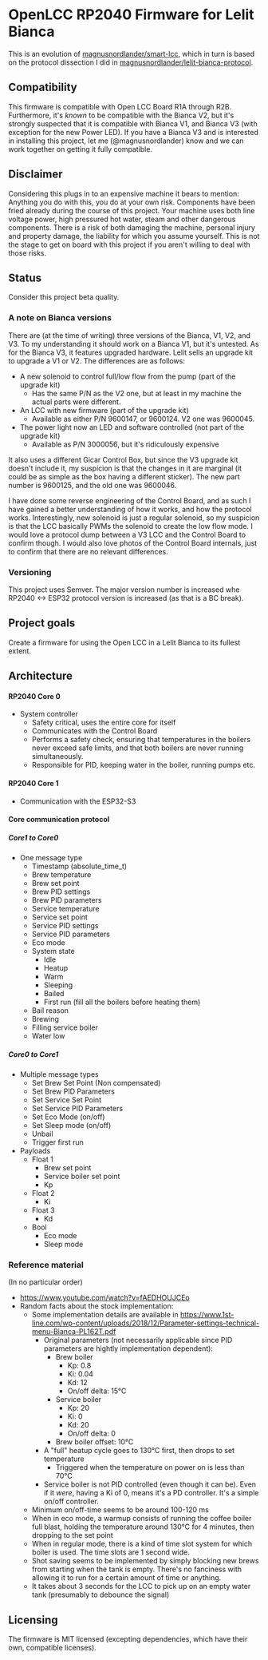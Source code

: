 # OpenLCC RP2040 Firmware for Lelit Bianca

This is an evolution of [magnusnordlander/smart-lcc](https://github.com/magnusnordlander/smart-lcc), which in turn is based on the protocol dissection I did in [magnusnordlander/lelit-bianca-protocol](https://github.com/magnusnordlander/lelit-bianca-protocol).

## Compatibility

This firmware is compatible with Open LCC Board R1A through R2B. Furthermore, it's *known* to be compatible with the Bianca V2, but it's strongly suspected that it is compatible with Bianca V1, and Bianca V3 (with exception for the
 new Power LED). If you have a Bianca V3 and is interested in installing this project, let me (@magnusnordlander) know and we can work together on getting it fully compatible.

## Disclaimer

Considering this plugs in to an expensive machine it bears to mention: Anything you do with this, you do at your own risk. Components have been fried already during the course of this project. Your machine uses both line voltage power, high pressured hot water, steam and other dangerous components. There is a risk of both damaging the machine, personal injury and property damage, the liability for which you assume yourself. This is not the stage to get on board with this project if you aren't willing to deal with those risks.

## Status

Consider this project beta quality.

### A note on Bianca versions

There are (at the time of writing) three versions of the Bianca, V1, V2, and V3. To my understanding it should work on a Bianca V1, but it's untested. As for the Bianca V3, it features upgraded hardware. Lelit sells an upgrade kit to upgrade a V1 or V2. The differences are as follows:

* A new solenoid to control full/low flow from the pump (part of the upgrade kit)
  * Has the same P/N as the V2 one, but at least in my machine the actual parts were different.
* An LCC with new firmware (part of the upgrade kit)
  * Available as either P/N 9600147, or 9600124. V2 one was 9600045.
* The power light now an LED and software controlled (not part of the upgrade kit)
  * Available as P/N 3000056, but it's ridiculously expensive

It also uses a different Gicar Control Box, but since the V3 upgrade kit doesn't include it, my suspicion is that the changes in it are marginal (it could be as simple as the box having a different sticker). The new part number is 9600125, and the old one was 9600046.

I have done some reverse engineering of the Control Board, and as such I have gained a better understanding of how it works, and how the protocol works. Interestingly, new solenoid is just a regular solenoid, so my suspicion is that the LCC basically PWMs the solenoid to create the low flow mode. I would love a protocol dump between a V3 LCC and the Control Board to confirm though. I would also love photos of the Control Board internals, just to confirm that there are no relevant differences.

### Versioning
This project uses Semver. The major version number is increased whe RP2040 <-> ESP32 protocol version is increased (as that is a BC break).

## Project goals

Create a firmware for using the Open LCC in a Lelit Bianca to its fullest extent.

## Architecture

#### RP2040 Core 0
* System controller
    * Safety critical, uses the entire core for itself
    * Communicates with the Control Board
    * Performs a safety check, ensuring that temperatures in the boilers never exceed safe limits, and that both boilers are never running simultaneously.
    * Responsible for PID, keeping water in the boiler, running pumps etc.

#### RP2040 Core 1
* Communication with the ESP32-S3

#### Core communication protocol

##### Core1 to Core0

* One message type
    * Timestamp (absolute_time_t)
    * Brew temperature
    * Brew set point
    * Brew PID settings
    * Brew PID parameters
    * Service temperature
    * Service set point
    * Service PID settings
    * Service PID parameters
    * Eco mode
    * System state
        * Idle
        * Heatup
        * Warm
        * Sleeping
        * Bailed
        * First run (fill all the boilers before heating them)
    * Bail reason
    * Brewing
    * Filling service boiler
    * Water low

##### Core0 to Core1

* Multiple message types
    * Set Brew Set Point (Non compensated)
    * Set Brew PID Parameters
    * Set Service Set Point
    * Set Service PID Parameters
    * Set Eco Mode (on/off)
    * Set Sleep mode (on/off)
    * Unbail
    * Trigger first run
* Payloads
    * Float 1
        * Brew set point
        * Service boiler set point
        * Kp
    * Float 2
        * Ki
    * Float 3
        * Kd
    * Bool
        * Eco mode
        * Sleep mode


### Reference material
(In no particular order)

* https://www.youtube.com/watch?v=fAEDHOUJCEo
* Random facts about the stock implementation:
    * Some implementation details are available in https://www.1st-line.com/wp-content/uploads/2018/12/Parameter-settings-technical-menu-Bianca-PL162T.pdf
        * Original parameters (not necessarily applicable since PID parameters are hightly implementation dependent):
            * Brew boiler
                * Kp: 0.8
                * Ki: 0.04
                * Kd: 12
                * On/off delta: 15°C
            * Service boiler
                * Kp: 20
                * Ki: 0
                * Kd: 20
                * On/off delta: 0
            * Brew boiler offset: 10°C
        * A "full" heatup cycle goes to 130°C first, then drops to set temperature
            * Triggered when the temperature on power on is less than 70°C
        * Service boiler is not PID controlled (even though it can be). Even if it *were*, having a Ki of 0, means it's a PD controller. It's a simple on/off controller.
    * Minimum on/off-time seems to be around 100-120 ms
    * When in eco mode, a warmup consists of running the coffee boiler full blast, holding the temperature around 130°C for 4 minutes, then dropping to the set point
    * When in regular mode, there is a kind of time slot system for which boiler is used. The time slots are 1 second wide.
    * Shot saving seems to be implemented by simply blocking new brews from starting when the tank is empty. There's no fanciness with allowing it to run for a certain amount of time or anything.
    * It takes about 3 seconds for the LCC to pick up on an empty water tank (presumably to debounce the signal)

## Licensing

The firmware is MIT licensed (excepting dependencies, which have their own, compatible licenses).
